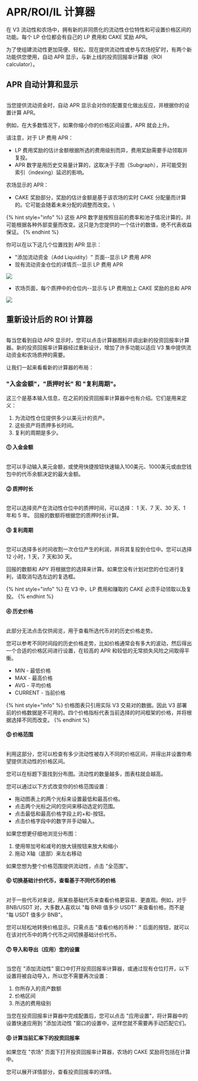 # APR/ROI/IL 计算器

&#x20;在 V3 流动性和农场中，拥有新的非同质化的流动性仓位特性和可设置价格区间的功能。每个 LP 仓位都会有自己的 LP 费用和 CAKE 奖励 APR。&#x20;

为了使组建流动性更加简便、轻松，现在提供流动性或参与农场挖矿时，有两个新功能供您使用，自动 APR 显示，与新上线的投资回报率计算器（ROI calculator）。

## APR 自动计算和显示

<figure><img src="../../.gitbook/assets/image (40).png" alt=""><figcaption></figcaption></figure>

当您提供流动资金时，自动 APR 显示会对你的配置变化做出反应，并根据你的设置计算 APR。&#x20;

例如，在大多数情况下，如果你缩小你的价格区间设置，APR 就会上升。&#x20;

请注意，对于 LP 费用 APR：&#x20;

* LP 费用奖励的估计金额根据所选的费用级别而异，费用奖励需要手动领取并复投。
* APR 数字是用历史交易量计算的，这取决于子图（Subgraph），并可能受到索引（indexing）延迟的影响。&#x20;

农场显示的 APR：&#x20;

* CAKE 奖励部分，奖励的估计金额是基于该农场的实时 CAKE 分配量而计算的。它可能会随着未来分配的调整而改变。\


{% hint style="info" %}
这些 APR 数字是按照目前的费率和池子情况计算的，并可能根据各种外部变量而改变。这只是为您提供的一个估计的数值，绝不代表收益保证。
{% endhint %}

你可以在以下这几个位置找到 APR 显示：&#x20;

* "添加流动资金（Add Liquidity）" 页面--显示 LP 费用 APR&#x20;
* 现有流动资金仓位的详情页--显示 LP 费用 APR

![](<../../.gitbook/assets/image (24).png>)

* 农场页面，每个质押中的仓位内--显示与 LP 费用加上 CAKE 奖励的总和 APR

![](<../../.gitbook/assets/image (31).png>)

## 重新设计后的 ROI 计算器

<figure><img src="../../.gitbook/assets/计算器.png" alt=""><figcaption></figcaption></figure>

每当您看到自动 APR 显示时，您可以点击计算器图标并调出新的投资回报率计算器。新的投资回报率计算器经过重新设计，增加了许多功能以适应 V3 集中提供流动资金和农场质押的需要。&#x20;

让我们一起来看看新的计算器的布局：&#x20;

### "入金金额"，"质押时长" 和 "复利周期"。&#x20;

这三个是基本输入信息，在之前的投资回报率计算器中也有介绍。它们是用来定义：&#x20;

1. 为流动性仓位提供多少以美元计的资产。&#x20;
2. 这些资产将质押多长时间。&#x20;
3. 复利的周期是多少。

#### ⓵ 入金金额

<div align="left">

<figure><img src="../../.gitbook/assets/deposit-amount.gif" alt=""><figcaption></figcaption></figure>

</div>

您可以手动输入美元金额，或使用快捷按钮快速输入100美元、1000美元或由您钱包中的代币余额决定的最大金额。

#### ⓶ 质押时长

<div align="left">

<figure><img src="../../.gitbook/assets/stake-durations.gif" alt=""><figcaption></figcaption></figure>

</div>

您可以选择资产在流动性仓位中的质押时间，可以选择： 1 天、7 天、30 天、1 年和 5 年。 回报的数额将根据您的质押时长计算。

#### ⓷ 复利周期

<div align="left">

<figure><img src="../../.gitbook/assets/compounding.gif" alt=""><figcaption></figcaption></figure>

</div>

您可以选择多长时间收割一次仓位产生的利润，并将其复投到仓位中。您可以选择 12 小时，1 天，7 天和30 天。&#x20;

回报的数额和 APY 将根据您的选择来计算。如果您没有计划对您的仓位进行复利，请取消勾选左边的复选框。

{% hint style="info" %}
在 V3 中，LP 费用和赚取的 CAKE 必须手动领取以及复投。
{% endhint %}

#### ⓸ 历史价格 <a href="#19cd815c-ef3d-496a-8469-fb0164f3946b" id="19cd815c-ef3d-496a-8469-fb0164f3946b"></a>

<div align="left">

<figure><img src="../../.gitbook/assets/历史价格.png" alt=""><figcaption></figcaption></figure>

</div>

此部分无法点击仅供阅览，用于查看所选代币对的历史价格走势。&#x20;

您可以参考不同时间段的历史价格走势，比如价格通常会有多大的波动，然后得出一个合适的价格区间进行设置，在较高的 APR 和较低的无常损失风险之间取得平衡。&#x20;

* MIN - 最低价格&#x20;
* MAX - 最高价格&#x20;
* AVG - 平均价格&#x20;
* CURRENT - 当前价格

{% hint style="info" %}
价格图表只引用实际 V3 交易对的数据。因此 V3 部署前的价格数据是不可用的。四个价格指标代表当前选择的时间框架的价格，并将根据选择不同而改变。
{% endhint %}

#### ⓹ 价格范围 <a href="#bbec6919-1404-4523-815e-063405a961f1" id="bbec6919-1404-4523-815e-063405a961f1"></a>

<div align="left">

<figure><img src="../../.gitbook/assets/price-range.gif" alt=""><figcaption></figcaption></figure>

</div>

利用这部分，您可以检查有多少流动性被存入不同的价格区间，并得出并设置你希望提供流动性的价格区间。&#x20;

您可以在标题下面找到分布图。流动性的数量越多，图表柱就会越高。&#x20;

您可以通过以下方式改变你的价格范围设置：

* 拖动图表上的两个光标来设置最低和最高价格。&#x20;
* 点击两个光标之间的空间来移动选定的范围。&#x20;
* 点击最低和最高价格字段上的+和-按钮。&#x20;
* 点击价格字段中的数字并手动输入。&#x20;

如果您想更仔细地浏览分布图：&#x20;

1. 使用带加号和减号的放大镜按钮来放大和缩小&#x20;
2. 拖动 X轴（底部）来左右移动&#x20;

如果您想为整个价格范围提供流动性，点击 "全范围"。

#### ⓺ 切换基础计价代币，查看基于不同代币的价格

<div align="left">

<figure><img src="../../.gitbook/assets/flip-directions.gif" alt=""><figcaption></figcaption></figure>

</div>

对于一些代币对来说，用某些基础代币来查看价格更容易、更直观。例如，对于 BNB/USDT 对，大多数人喜欢以 "每 BNB 值多少 USDT" 来查看价格，而不是 “每 USDT 值多少 BNB"。&#x20;

您可以轻松地转换价格显示。只需点击 "查看价格的币种：" 后面的按钮，就可以在该对代币中的两个代币之间切换基础计价代币。

#### ⓻ 导入和导出（应用）您的设置

<div align="left">

<figure><img src="../../.gitbook/assets/apply-settings.gif" alt=""><figcaption></figcaption></figure>

</div>

当您在 "添加流动性" 窗口中打开投资回报率计算器，或通过现有仓位打开，以下设置将被自动导入，所以您不需要再次设置：&#x20;

1. 你所存入的资产数额&#x20;
2. 价格区间&#x20;
3. 所选的费用级别&#x20;

当您在投资回报率计算器中完成配置后，您可以点击 "应用设置"，将计算器中的设置快速应用到 "添加流动性 "窗口的设置中，这样您就不需要再手动匹配它们。

#### ⓼ 计算当前汇率下的投资回报率

如果您在 "农场" 页面下打开投资回报率计算器，农场的 CAKE 奖励将包括在计算中。&#x20;

您可以展开详情部分，查看投资回报率的详情。

<figure><img src="../../.gitbook/assets/回报率.png" alt=""><figcaption></figcaption></figure>

